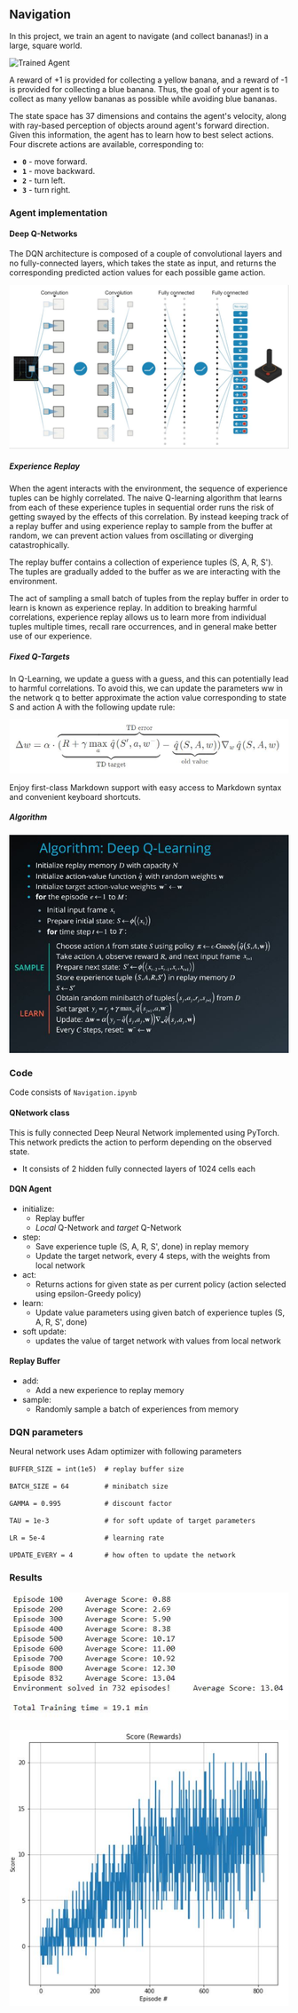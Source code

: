 [//]: # (Image References)

[image1]: https://user-images.githubusercontent.com/10624937/42135619-d90f2f28-7d12-11e8-8823-82b970a54d7e.gif "Trained Agent"

[image2]: images/fixedQTarget.jpg "Fixed Q-Targets"

[image3]: images/dqnArch.jpg "DQN Architecture"

[image4]: images/dqnAlgo.jpg "DQN Algorithm"

[image5]: images/resEpisode.jpg "Result Episode"

[image6]: images/resChart.jpg "Result Chart"
## Navigation ##

In this project, we train an agent to navigate (and collect bananas!) in a large, square world.

![Trained Agent][image1]

A reward of +1 is provided for collecting a yellow banana, and a reward of -1 is provided for collecting a blue banana.  Thus, the goal of your agent is to collect as many yellow bananas as possible while avoiding blue bananas.  

The state space has 37 dimensions and contains the agent's velocity, along with ray-based perception of objects around agent's forward direction.  Given this information, the agent has to learn how to best select actions.  Four discrete actions are available, corresponding to:
- **`0`** - move forward.
- **`1`** - move backward.
- **`2`** - turn left.
- **`3`** - turn right.

### Agent implementation ###
#### Deep Q-Networks ####

The DQN architecture is composed of a couple of convolutional layers and no fully-connected layers, which takes the state as input, and returns the corresponding predicted action values for each possible game action.

![DQN Architecture][image3]

##### Experience Replay #####

When the agent interacts with the environment, the sequence of experience tuples can be highly correlated. The naive Q-learning algorithm that learns from each of these experience tuples in sequential order runs the risk of getting swayed by the effects of this correlation. By instead keeping track of a replay buffer and using experience replay to sample from the buffer at random, we can prevent action values from oscillating or diverging catastrophically.

The replay buffer contains a collection of experience tuples (S, A, R, S'). The tuples are gradually added to the buffer as we are interacting with the environment.

The act of sampling a small batch of tuples from the replay buffer in order to learn is known as experience replay. In addition to breaking harmful correlations, experience replay allows us to learn more from individual tuples multiple times, recall rare occurrences, and in general make better use of our experience.

##### Fixed Q-Targets #####

In Q-Learning, we update a guess with a guess, and this can potentially lead to harmful correlations. To avoid this, we can update the parameters ww in the network q to better approximate the action value corresponding to state S and action A with the following update rule:

![Fixed Q-Targets][image2]

Enjoy first-class Markdown support with easy access to  Markdown syntax and convenient keyboard shortcuts.

##### Algorithm #####

![DQN Algorithm][image4]


### Code ###

Code consists of `Navigation.ipynb`

#### QNetwork class ####

This is fully connected Deep Neural Network implemented using PyTorch. This network predicts the action to perform depending on the observed state.

- It consists of 2 hidden fully connected layers of 1024 cells each

#### DQN Agent ####

- initialize:
	- Replay buffer
	-  *Local* Q-Network and *target* Q-Network
- step:
	- Save experience tuple (S, A, R, S', done) in replay memory
	- Update the target network, every 4 steps, with the weights from local network
- act:
	- Returns actions for given state as per current policy (action selected using epsilon-Greedy policy)
- learn:
	- Update value parameters using given batch of experience tuples (S, A, R, S', done)
- soft update:
	- updates the value of target network with values from local network

#### Replay Buffer ####

- add:
	- Add a new experience to replay memory
- sample:
	- Randomly sample a batch of experiences from memory


### DQN parameters

Neural network uses Adam optimizer with following parameters

`BUFFER_SIZE = int(1e5)  # replay buffer size`

`BATCH_SIZE = 64         # minibatch size`
 
`GAMMA = 0.995           # discount factor`

`TAU = 1e-3              # for soft update of target parameters`

`LR = 5e-4               # learning rate`

`UPDATE_EVERY = 4        # how often to update the network`

### Results

![Result Episode][image5]

![Result Chart][image6]
